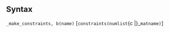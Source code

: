 ## Syntax

`_make_constraints, b(name)` \[`constraints(numlist`<span
options="|">{c \|}_`matname)`\]
